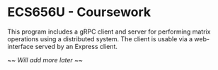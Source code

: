 # ECS656U - Coursework
This program includes a gRPC client and server for performing matrix operations using a distributed system. The client is usable via a web-interface served by an Express client.

*~~ Will add more later ~~*